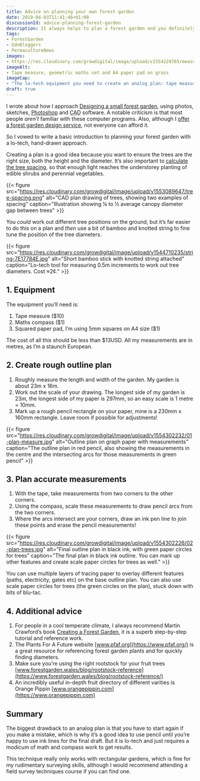 ```yaml
---
title: Advice on planning your own forest garden
date: 2019-04-03T11:41:46+01:00
discussionId: advice-planning-forest-garden
description: It always helps to plan a forest garden and you definitely don’t need complicated computer software. Here are some top tips to get you started with an analog plan.
tags: 
- ForestGarden
- GdnBloggers
- PermacultureNews
images: 
- https://res.cloudinary.com/growdigital/image/upload/v1554229765/measuring-E9325B00.jpg
imageAlt: 
- Tape measure, geometric maths set and A4 paper pad on grass
imageCap:
- "The lo-tech equipment you need to create an analog plan: tape measure, maths compass, squared paper pad. Total cost less than $13USD."
draft: true
---
```


I wrote about how I approach [Designing a small forest garden](https://permaculturenews.org/2019/03/22/designing-a-small-forest-garden/), using photos, sketches, [Photoshop](https://en.wikipedia.org/wiki/Adobe_Photoshop) and <abbr title="Computer Aided Design">CAD</abbr> software. A notable criticism is that most people _aren’t_ familiar with these computer programs. Also, although I [offer a forest garden design service](https://www.forestgarden.wales/design/), not everyone can afford it.

So I vowed to write a basic introduction to planning your forest garden with a lo-tech, hand-drawn approach.

Creating a plan is a good idea because you want to ensure the trees are the right size, both the height and the diameter. It’s also important to [calculate the tree spacing](https://www.forestgarden.wales/blog/tree-spacing-forest-garden/), so that enough light reaches the understorey planting of edible shrubs and perennial vegetables. 

{{< figure src="https://res.cloudinary.com/growdigital/image/upload/v1553089647/tree-spacing.png" alt="CAD plan drawing of trees, showing two examples of spacing" caption="Illustration showing ¼ to ½ average canopy diameter gap between trees" >}}

You _could_ work out different tree positions on the ground, but it’s far easier to do this on a plan and _then_ use a bit of bamboo and knotted string to fine tune the position of the tree diameters.

{{< figure src="https://res.cloudinary.com/growdigital/image/upload/v1544710235/string-7E17784E.jpg" alt="Short bamboo stick with knotted string attached" caption="Lo-tech tool for measuring 0.5m increments to work out tree diameters. Cost ≈2¢." >}}

## 1. Equipment

The equipment you’ll need is:

1. Tape measure ($10)
2. Maths compass ($1)
3. Squared paper pad, I’m using 5mm squares on A4 size ($1)

The cost of all this should be less than $13USD. All my measurements are in metres, as I’m a staunch European.

## 2. Create rough outline plan

1. Roughly measure the length and width of the garden. My garden is about 23m x 16m.
2. Work out the scale of your drawing. The longest side of my garden is 23m, the longest side of my paper is 297mm, so an easy scale is 1 metre = 10mm. 
3. Mark up a rough pencil rectangle on your paper, mine is a 230mm x 160mm rectangle. Leave room if possible for adjustments!

{{< figure src="https://res.cloudinary.com/growdigital/image/upload/v1554302232/01-plan-measure.jpg" alt="Outline plan on graph paper with measurements" caption="The outline plan in red pencil, also showing the measurements in the centre and the intersecting arcs for those measurements in green pencil" >}}

## 3. Plan accurate measurements

1. With the tape, take measurements from two corners to the other corners.
2. Using the compass, scale these measurements to draw pencil arcs from the two corners.
3. Where the arcs intersect are your corners, draw an ink pen line to join these points and erase the pencil measurements!

{{< figure src="https://res.cloudinary.com/growdigital/image/upload/v1554302226/02-plan-trees.jpg" alt="Final outline plan in black ink, with green paper circles for trees" caption="The final plan in black ink outline. You can mark up other features and create scale paper circles for trees as well." >}}

You can use multiple layers of tracing paper to overlay different features (paths, electricity, gates etc) on the base outline plan. You can also use scale paper circles for trees (the green circles on the plan), stuck down with bits of blu-tac.

## 4. Additional advice

1. For people in a cool temperate climate, I always recommend Martin Crawford’s book [Creating a Forest Garden](https://www.agroforestry.co.uk/product/creating-a-forest-garden-2/), it is a superb step-by-step tutorial and reference work.
2. The Plants For A Future website [www.pfaf.org](https://www.pfaf.org/) is a great resource for referencing forest garden plants and for quickly finding diameters.
3. Make sure you’re using the right rootstock for your fruit trees [www.forestgarden.wales/blog/rootstock-reference](https://www.forestgarden.wales/blog/rootstock-reference/)
4. An incredibly useful in-depth fruit directory of different varities is Orange Pippin [www.orangepippin.com](https://www.orangepippin.com)

## Summary

The biggest drawback to an analog plan is that you have to start again if you make a mistake, which is why it’s a good idea to use pencil until you’re happy to use ink lines for the final draft. But it is lo-tech and just requires a modicum of math and compass work to get results.

This technique really only works with rectangular gardens, which is fine for my rudimentary surveying skills, although I would recommend attending a field survey techniques course if you can find one.
